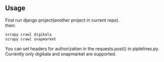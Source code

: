 ## Usage
First run django project(another project in current repo).  
then:
```bash
scrapy crawl digikala  
scrapy crawl snapmarket
```

You can set headers for authorization in the requests.post() in piplelines.py.  
Currently only digikala and snapmarket are supported.
